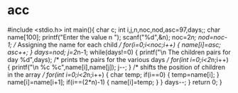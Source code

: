 # acc
#include <stdio.h>
int main(){
char c;
int i,j,n,noc,nod,asc=97,days;;
char name[100];
printf("Enter the value n ");
scanf("%d",&n);
noc=2*n;
nod=noc-1;
/* Assigning the name for each child */
for(i=0;i<noc;i++)
{
name[i]=asc;
asc++;
}
days=nod;
j=2*n-1;
while(days!=0)
{
printf("\n The children pairs for day %d",days);
/* prints the pairs for the various days */
for(int i=0;i<2*n;i++)
{
printf("\n %c %c",name[i],name[j]);
j--;
}
/* shifts the position of children in the array */
for(int i=0;i<2*n;i++)
{
char temp;
if(i==0)
{
temp=name[i];
}
name[i]=name[i+1];
if(i==(2*n)-1)
{
name[i]=temp;
}
}
days--;
}
return 0;
}

